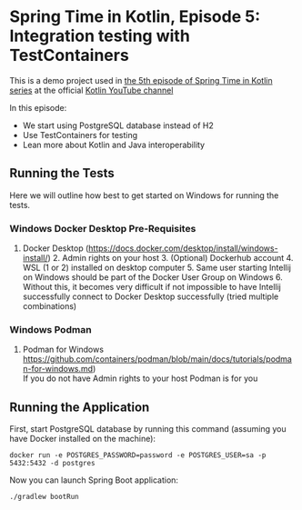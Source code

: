 # Spring Time in Kotlin, Episode 5: Integration testing with TestContainers

This is a demo project used in [the 5th episode of Spring Time in Kotlin series](https://www.youtube.com/watch?v=0jWo3o7r-W4) at the official [Kotlin YouTube channel](https://www.youtube.com/kotlin)

In this episode:
- We start using PostgreSQL database instead of H2
- Use TestContainers for testing
- Lean more about Kotlin and Java interoperability

## Running the Tests
Here we will outline how best to get started on Windows for running the
tests.
### Windows Docker Desktop Pre-Requisites
1. Docker Desktop (https://docs.docker.com/desktop/install/windows-install/)
   2. Admin rights on your host 
   3. (Optional) Dockerhub account
   4. WSL (1 or 2) installed on desktop computer
   5. Same user starting Intellij on Windows should be part of the Docker User Group on Windows
      6. Without this, it becomes very difficult if not impossible to have Intellij
      successfully connect to Docker Desktop successfully (tried multiple combinations)
### Windows Podman 
1. Podman for Windows https://github.com/containers/podman/blob/main/docs/tutorials/podman-for-windows.md)<br>
If you do not have Admin rights to your host Podman is for you

## Running the Application

First, start PostgreSQL database by running this command (assuming you have Docker installed on the machine):

    docker run -e POSTGRES_PASSWORD=password -e POSTGRES_USER=sa -p 5432:5432 -d postgres

Now you can launch Spring Boot application:

    ./gradlew bootRun
